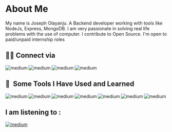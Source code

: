 <h1>About Me</h1>
My name is Joseph Olayanju. A Backend developer working with tools like NodeJs, Express, MongoDB. I am very passionate in solving real life problems with the use of computer. I contribute to Open Source. I'm open to paid/unpaid internship roles

<br />

<h2>👨‍💻 Connect via </h2> 

<a href="https://github.com/olayanju-1234"><img align="left" alt="medium" src="https://img.shields.io/badge/GitHub-100000?style=for-the-badge&logo=github&logoColor=white" /></a> 
<a href="https://www.linkedin.com/in/joseph-olayanju-8771b810b/"><img align="left" alt="medium" src="https://img.shields.io/badge/LinkedIn-0077B5?style=for-the-badge&logo=linkedin&logoColor=white" /></a> 
<a href="https://twitter.com/JosephOlayanju"><img align="left" alt="medium" src="https://img.shields.io/badge/Twitter-1DA1F2?style=for-the-badge&logo=twitter&logoColor=white" /></a>
<a href="mailto:horlarhyanjuhjoseph@gmail.com?&subject=Hello I want to hire you&body=Email Using Body"><img align="left" alt="medium" src="https://img.shields.io/badge/Gmail-D14836?style=for-the-badge&logo=gmail&logoColor=white" /></a>

<br />

<h2> 🚀 &nbsp;Some Tools I Have Used and Learned</h2>
<!-- <img align="left" alt="medium" src="https://img.shields.io/badge/CSS3-1572B6?style=for-the-badge&logo=css3&logoColor=white" /> -->
<!-- <img align="left" alt="medium" src="https://img.shields.io/badge/HTML5-E34F26?style=for-the-badge&logo=html5&logoColor=white" /> -->
<img align="left" alt="medium" src="https://img.shields.io/badge/Postman-FF6C37?style=for-the-badge&logo=Postman&logoColor=white" />
<!-- <img align="left" alt="medium" src="https://img.shields.io/badge/Python-FFD43B?style=for-the-badge&logo=python&logoColor=blue" /> -->
<!-- <img align="left" alt="medium" src="https://img.shields.io/badge/Windows-0078D6?style=for-the-badge&logo=windows&logoColor=white" /> -->
<!-- <img align="left" alt="medium" src="https://img.shields.io/badge/Python-FFD43B?style=for-the-badge&logo=python&logoColor=blue" /> -->
<img align="left" alt="medium" src="https://img.shields.io/badge/MongoDB-4EA94B?style=for-the-badge&logo=mongodb&logoColor=white" />
<img align="left" alt="medium" src="https://img.shields.io/badge/JWT-000000?style=for-the-badge&logo=JSON%20web%20tokens&logoColor=white" />
<img align="left" alt="medium" src="https://img.shields.io/badge/redis-%23DD0031.svg?&style=for-the-badge&logo=redis&logoColor=white" /> 
<img align="left" alt="medium" src="https://img.shields.io/badge/JavaScript-323330?style=for-the-badge&logo=javascript&logoColor=F7DF1E" />
<!-- <img align="left" alt="medium" src="https://img.shields.io/badge/Handlebars.js-f0772b?style=for-the-badge&logo=handlebarsdotjs&logoColor=black" /> -->
<img align="left" alt="medium" src="https://img.shields.io/badge/Express.js-000000?style=for-the-badge&logo=express&logoColor=white" />
<img align="left" alt="medium" src="https://img.shields.io/badge/Node.js-339933?style=for-the-badge&logo=nodedotjs&logoColor=white" />
 
 <br />

<h2>I am listening to :</h2>
<a href="https://open.spotify.com/playlist/37i9dQZF1EuRq1vA84Xzr0?si=790ba7c3c3dd406d"><img align="center" alt="medium" src="https://img.shields.io/badge/Spotify-1ED760?&style=for-the-badge&logo=spotify&logoColor=white" /></a>


<!---
Olayanju-1234/Olayanju-1234 is a ✨ special ✨ repository because its `README.md` (this file) appears on your GitHub profile.
You can click the Preview link to take a look at your changes.
--->

